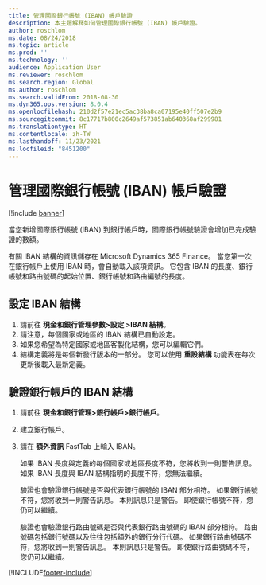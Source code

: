 ```yaml
---
title: 管理國際銀行帳號 (IBAN) 帳戶驗證
description: 本主題解釋如何管理國際銀行帳號 (IBAN) 帳戶驗證。
author: roschlom
ms.date: 08/24/2018
ms.topic: article
ms.prod: ''
ms.technology: ''
audience: Application User
ms.reviewer: roschlom
ms.search.region: Global
ms.author: roschlom
ms.search.validFrom: 2018-08-30
ms.dyn365.ops.version: 8.0.4
ms.openlocfilehash: 210d2f57e21ec5ac38ba8ca07195e40ff507e2b9
ms.sourcegitcommit: 8c17717b800c2649af573851ab640368af299981
ms.translationtype: HT
ms.contentlocale: zh-TW
ms.lasthandoff: 11/23/2021
ms.locfileid: "8451200"
---
```

# <a name="manage-international-bank-account-number-iban-account-validation"></a>管理國際銀行帳號 (IBAN) 帳戶驗證

[!include [banner](../includes/banner.md)]

當您新增國際銀行帳號 (IBAN) 到銀行帳戶時，國際銀行帳號驗證會增加已完成驗證的數額。

有關 IBAN 結構的資訊儲存在 Microsoft Dynamics 365 Finance。 當您第一次在銀行帳戶上使用 IBAN 時，會自動載入該項資訊。 它包含 IBAN 的長度、銀行帳號和路由號碼的起始位置、銀行帳號和路由編號的長度。

## <a name="set-up-iban-structures"></a>設定 IBAN 結構

1. 請前往 **現金和銀行管理參數\>設定 \>IBAN 結構**。
2. 請注意，每個國家或地區的 IBAN 結構已自動設定。
3. 如果您希望為特定國家或地區客製化結構，您可以編輯它們。
4. 結構定義將是每個新發行版本的一部分。 您可以使用 **重設結構** 功能表在每次更新後載入最新定義。

## <a name="validate-the-iban-structure-in-a-bank-account"></a>驗證銀行帳戶的 IBAN 結構

1. 請前往 **現金和銀行管理\>銀行帳戶\>銀行帳戶**。
2. 建立銀行帳戶。
3. 請在 **額外資訊** FastTab 上輸入 IBAN。

    如果 IBAN 長度與定義的每個國家或地區長度不符，您將收到一則警告訊息。 如果 IBAN 長度與 IBAN 結構指明的長度不符，您無法繼續。

    驗證也會驗證銀行帳號是否與代表銀行帳號的 IBAN 部分相符。 如果銀行帳號不符，您將收到一則警告訊息。 本則訊息只是警告。 即使銀行帳號不符，您仍可以繼續。

    驗證也會驗證銀行路由號碼是否與代表銀行路由號碼的 IBAN 部分相符。 路由號碼包括銀行號碼以及往往包括額外的銀行分行代碼。 如果銀行路由號碼不符，您將收到一則警告訊息。 本則訊息只是警告。 即使銀行路由號碼不符，您仍可以繼續。


[!INCLUDE[footer-include](../../includes/footer-banner.md)]
